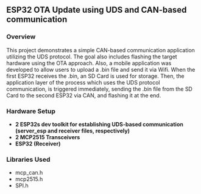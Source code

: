 
## ESP32 OTA Update using UDS and CAN-based communication

### Overview
This project demonstrates a simple CAN-based communication application utilizing the UDS protocol. The goal also includes flashing the target hardware using the OTA approach. Also, a mobile application was developed to allow users to upload a .bin file and send it via Wifi. When the first ESP32 receives the .bin, an SD Card is used for storage. Then, the application layer of the process which uses the UDS protocol communication, is triggered immediately, sending the .bin file from the SD Card to the second ESP32 via CAN, and flashing it at the end.

### Hardware Setup
- **2 ESP32s dev toolkit for establishing UDS-based communication (server_esp and receiver files, respectively)**
- **2 MCP2515 Transceivers**
- **ESP32 (Receiver)**

### Libraries Used
- mcp_can.h
- mcp2515.h
- SPI.h

